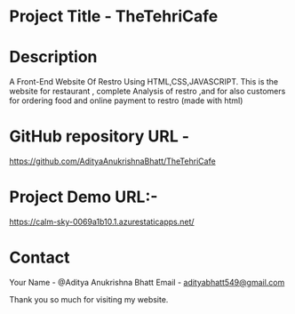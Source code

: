 # Project Title - TheTehriCafe

# Description
A Front-End Website Of Restro Using HTML,CSS,JAVASCRIPT.
This is the website for restaurant , complete Analysis of restro ,and for also customers for ordering food and online payment to restro (made with html)

# GitHub repository URL -
https://github.com/AdityaAnukrishnaBhatt/TheTehriCafe

# Project Demo URL:-
https://calm-sky-0069a1b10.1.azurestaticapps.net/

# Contact
Your Name - @Aditya Anukrishna Bhatt
Email - adityabhatt549@gmail.com

Thank you so much for visiting my website.
